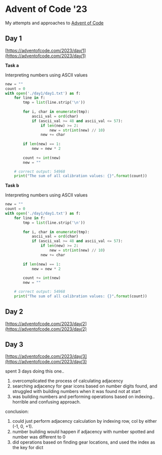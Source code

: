 # Advent of Code '23

My attempts and approaches to [Advent of Code](https://adventofcode.com/2023/about)

## Day 1

[https://adventofcode.com/2023/day/1](https://adventofcode.com/2023/day/1)

**Task a**

Interpreting numbers using ASCII values

```python
new = ""
count = 0
with open('./day1/day1.txt') as f:
    for line in f:
        tmp = list(line.strip('\n'))
        
        for i, char in enumerate(tmp):
            ascii_val = ord(char)
            if (ascii_val >= 48 and ascii_val <= 57):
                if len(new) >= 2:
                    new = str(int(new) // 10)
                new += char
        
        if len(new) == 1:
            new = new * 2
        
        count += int(new)
        new = ""

    # correct output: 54968
    print("The sum of all calibration values: {}".format(count))
```

**Task b**

Interpreting numbers using ASCII values

```python
new = ""
count = 0
with open('./day1/day1.txt') as f:
    for line in f:
        tmp = list(line.strip('\n'))
        
        for i, char in enumerate(tmp):
            ascii_val = ord(char)
            if (ascii_val >= 48 and ascii_val <= 57):
                if len(new) >= 2:
                    new = str(int(new) // 10)
                new += char
        
        if len(new) == 1:
            new = new * 2
        
        count += int(new)
        new = ""

    # correct output: 54968
    print("The sum of all calibration values: {}".format(count))
```


## Day 2

[https://adventofcode.com/2023/day/2](https://adventofcode.com/2023/day/2)


## Day 3
[https://adventofcode.com/2023/day/3](https://adventofcode.com/2023/day/3)

spent 3 days doing this one.. 

1. overcomplicated the process of calculating adjacency
2. searching adjacency for gear icons based on number digits found, and struggled with building numbers when it was found not at start
3. was building numbers and performing operations based on indexing.. horrible and confusing approach.

conclusion:
1. could just perform adjacency calculation by indexing row, col by either (-1, 0, +1).
2. number building would happen if adjacency with number spotted and number was different to 0
3. did operations based on finding gear locations, and used the index as the key for dict